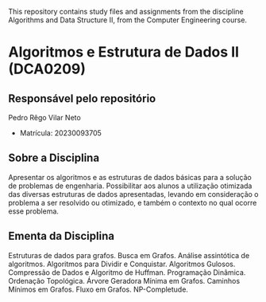 This repository contains study files and assignments from the discipline Algorithms and Data Structure II, from the Computer Engineering course.

# Algoritmos e Estrutura de Dados II (DCA0209)

## Responsável pelo repositório
Pedro Rêgo Vilar Neto
* Matrícula: 20230093705

## Sobre a Disciplina
Apresentar os algoritmos e as estruturas de dados básicas para a solução de problemas de engenharia. Possibilitar aos alunos a utilização otimizada das diversas estruturas de dados apresentadas, levando em consideração o problema a ser resolvido ou otimizado, e também o contexto no qual ocorre esse problema.

## Ementa da Disciplina
Estruturas de dados para grafos. Busca em Grafos. Análise assintótica de algoritmos. Algoritmos para Dividir e Conquistar. Algoritmos Gulosos. Compressão de Dados e Algoritmo de Huffman. Programação Dinâmica. Ordenação Topológica. Árvore Geradora Mínima em Grafos. Caminhos Mínimos em Grafos. Fluxo em Grafos. NP-Completude.


